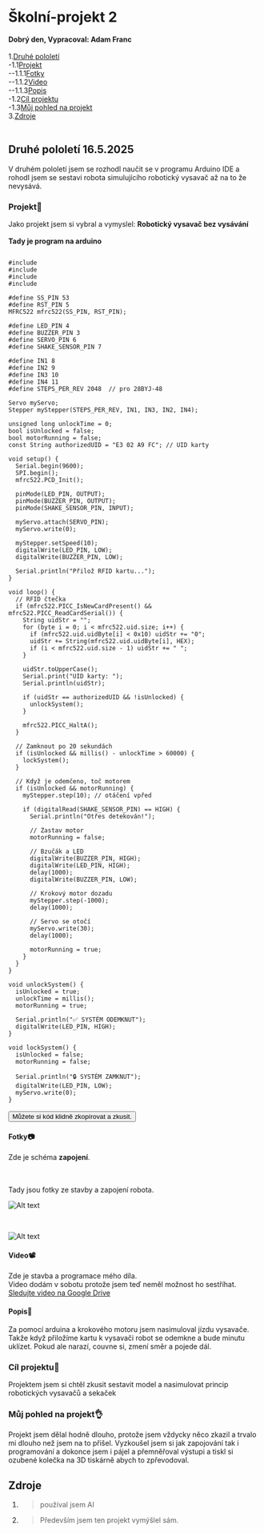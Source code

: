 # Školní-projekt 2
__Dobrý den, Vypracoval: Adam Franc__ <br>
<br>
1.[Druhé pololetí](#prvn%C3%AD-pololet%C3%AD-20122024)<br>
-1.1[Projekt](#projekt)<br>
--1.1.1[Fotky](#fotky)<br>
--1.1.2[Video](#video)<br>
--1.1.3[Popis](#popis)<br>
-1.2[Cíl projektu](#c%C3%ADl-projektu)<br>
-1.3[Můj pohled na projekt](#m%C5%AFj-pohled-na-projekt)<br>
3.[Zdroje](#zdroje)<br>
<br>
## Druhé pololetí 16.5.2025
V druhém pololetí jsem se rozhodl naučit se v programu Arduino IDE a rohodl jsem se sestavi robota simulujícího robotický vysavač až na to že nevysává.
### Projekt📁
Jako projekt jsem si vybral a vymyslel: __Robotický vysavač bez vysávání__<br>
<br>
__Tady je program na arduino__
<pre>
<code id="code-block">
#include <SPI.h>
#include <MFRC522.h>
#include <Servo.h>
#include <Stepper.h>

#define SS_PIN 53
#define RST_PIN 5
MFRC522 mfrc522(SS_PIN, RST_PIN);

#define LED_PIN 4
#define BUZZER_PIN 3
#define SERVO_PIN 6
#define SHAKE_SENSOR_PIN 7

#define IN1 8
#define IN2 9
#define IN3 10
#define IN4 11
#define STEPS_PER_REV 2048  // pro 28BYJ-48

Servo myServo;
Stepper myStepper(STEPS_PER_REV, IN1, IN3, IN2, IN4);

unsigned long unlockTime = 0;
bool isUnlocked = false;
bool motorRunning = false;
const String authorizedUID = "E3 02 A9 FC"; // UID karty

void setup() {
  Serial.begin(9600);
  SPI.begin();
  mfrc522.PCD_Init();

  pinMode(LED_PIN, OUTPUT);
  pinMode(BUZZER_PIN, OUTPUT);
  pinMode(SHAKE_SENSOR_PIN, INPUT);

  myServo.attach(SERVO_PIN);
  myServo.write(0);

  myStepper.setSpeed(10);
  digitalWrite(LED_PIN, LOW);
  digitalWrite(BUZZER_PIN, LOW);

  Serial.println("Přilož RFID kartu...");
}

void loop() {
  // RFID čtečka
  if (mfrc522.PICC_IsNewCardPresent() && mfrc522.PICC_ReadCardSerial()) {
    String uidStr = "";
    for (byte i = 0; i < mfrc522.uid.size; i++) {
      if (mfrc522.uid.uidByte[i] < 0x10) uidStr += "0";
      uidStr += String(mfrc522.uid.uidByte[i], HEX);
      if (i < mfrc522.uid.size - 1) uidStr += " ";
    }

    uidStr.toUpperCase();
    Serial.print("UID karty: ");
    Serial.println(uidStr);

    if (uidStr == authorizedUID && !isUnlocked) {
      unlockSystem();
    }

    mfrc522.PICC_HaltA();
  }

  // Zamknout po 20 sekundách
  if (isUnlocked && millis() - unlockTime > 60000) {
    lockSystem();
  }

  // Když je odemčeno, toč motorem
  if (isUnlocked && motorRunning) {
    myStepper.step(10); // otáčení vpřed

    if (digitalRead(SHAKE_SENSOR_PIN) == HIGH) {
      Serial.println("Otřes detekován!");

      // Zastav motor
      motorRunning = false;

      // Bzučák a LED
      digitalWrite(BUZZER_PIN, HIGH);
      digitalWrite(LED_PIN, HIGH);
      delay(1000);
      digitalWrite(BUZZER_PIN, LOW);

      // Krokový motor dozadu
      myStepper.step(-1000);
      delay(1000);

      // Servo se otočí
      myServo.write(30);
      delay(1000);
      
      motorRunning = true;
    }
  }
}

void unlockSystem() {
  isUnlocked = true;
  unlockTime = millis();
  motorRunning = true;

  Serial.println("✅ SYSTÉM ODEMKNUT");
  digitalWrite(LED_PIN, HIGH);
}

void lockSystem() {
  isUnlocked = false;
  motorRunning = false;

  Serial.println("🔒 SYSTÉM ZAMKNUT");
  digitalWrite(LED_PIN, LOW);
  myServo.write(0);
}
</code>
<button onclick="copyToClipboard()">Můžete si kód klidně zkopírovat a zkusit.</button>
</pre>
#### Fotky📷
Zde je schéma __zapojení__.
<br>

<br>
<br>
Tady jsou fotky ze stavby a zapojení robota.
<br>

![Alt text](kostrarobota.jpg)

<br>

![Alt text](IMG_20241219_213339.jpg)
<br>

#### Video📽
Zde je stavba a programace mého díla.<br>
Video dodám v sobotu protože jsem teď neměl možnost ho sestříhat.<br> 
[Sledujte video na Google Drive](https://drive.google.com/file/d/)
<br>

#### Popis📝
Za pomocí arduina a krokového motoru jsem nasimuloval jízdu vysavače. Takže když přiložíme kartu k vysavači robot se odemkne a bude minutu uklízet. Pokud ale narazí, couvne si, zmení směr a pojede dál.
<br>

### Cíl projektu🎯
Projektem jsem si chtěl zkusit sestavit model a nasimulovat princip robotických vysavačů a sekaček
<br>

### Můj pohled na projekt👌
Projekt jsem dělal hodně dlouho, protože jsem vždycky něco zkazil a trvalo mi dlouho než jsem na to přišel. Vyzkoušel jsem si jak zapojování tak i programování a dokonce jsem i pájel a přemněřoval výstupi a tiskl si ozubené kolečka na 3D tiskárně abych to zpřevodoval.<br>

## Zdroje
1) > používal jsem AI
2) > Především jsem ten projekt vymýšlel sám.
